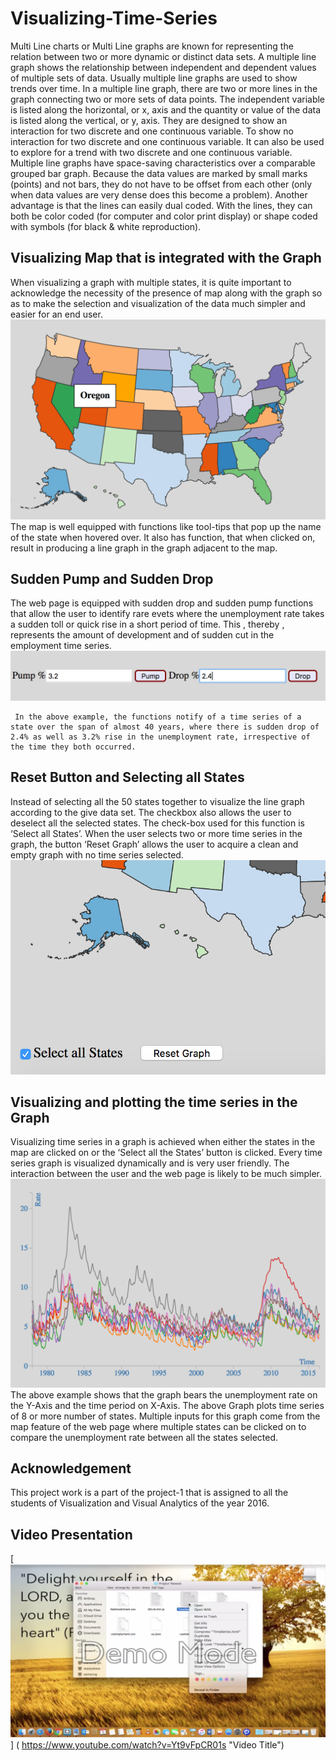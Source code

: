 # Visualizing-Time-Series

Multi Line charts or Multi Line graphs are known for representing the relation between two or more dynamic or distinct data sets. A multiple line graph shows the relationship between independent and dependent values of multiple sets of data. Usually multiple line graphs are used to show trends over time. In a multiple line graph, there are two or more lines in the graph connecting two or more sets of data points. The independent variable is listed along the horizontal, or x, axis and the quantity or value of the data is listed along the vertical, or y, axis. They are designed to show an interaction for two discrete and one continuous variable. To show no interaction for two discrete and one continuous variable. It can also be used to explore for a trend with two discrete and one continuous variable. Multiple line graphs have space-saving characteristics over a comparable grouped bar graph. Because the data values are marked by small marks (points) and not bars, they do not have to be offset from each other (only when data values are very dense does this become a problem). Another advantage is that the lines can easily dual coded. With the lines, they can both be color coded (for computer and color print display) or shape coded with symbols (for black & white reproduction). 

## Visualizing Map that is integrated with the Graph

When visualizing a graph with multiple states, it is quite important to acknowledge the necessity of the presence of map along with the graph so as to make the selection and visualization of the data much simpler and easier for an end user.
![ScreenShot](https://github.com/praneethyerramothu/Visualizing-Time-Series/blob/master/IMG%20SRC/Screen%20Shot%202016-10-09%20at%2019.58.16.png)
The map is well equipped with functions like tool-tips that pop up the name of the state when hovered over. It also has function, that when clicked on, result in producing  a line graph in the graph adjacent to the map.

## Sudden Pump and Sudden Drop 

   The web page is equipped with sudden drop and sudden pump functions that allow the user to identify rare evets where the unemployment rate takes a sudden toll or quick rise in a short period of time. This , thereby , represents the amount of development and of sudden cut in the employment time series.
   ![ScreenShot](https://github.com/praneethyerramothu/Visualizing-Time-Series/blob/master/IMG%20SRC/Screen%20Shot%202016-10-09%20at%2020.06.25.png)
   
     In the above example, the functions notify of a time series of a state over the span of almost 40 years, where there is sudden drop of 2.4% as well as 3.2% rise in the unemployment rate, irrespective of the time they both occurred.

## Reset Button and Selecting all States
  
 Instead of selecting all the 50 states together to visualize the line graph according to the give data set. The checkbox also allows the user to deselect all the selected states. The check-box used for this function is ‘Select all States’. When the user selects two or more time series in the graph, the button ‘Reset Graph’ allows the user to acquire a clean and empty graph with no time series selected.
![ScreenShot](https://github.com/praneethyerramothu/Visualizing-Time-Series/blob/master/IMG%20SRC/Screen%20Shot%202016-10-09%20at%2020.13.46.png)
 
 
## Visualizing and plotting the time series in the Graph

Visualizing time series in a graph is achieved when either the states in the map are clicked on or the ‘Select all the States’ button is clicked. Every time series graph is visualized dynamically and is very user friendly. The interaction between the user and the web page is likely to be much simpler.
![ScreenShot](https://github.com/praneethyerramothu/Visualizing-Time-Series/blob/master/IMG%20SRC/Screen%20Shot%202016-10-09%20at%2020.13.04.png)
The above example shows that the graph bears the unemployment rate on the Y-Axis and the time period on X-Axis. The above Graph plots time series of 8 or more number of states. Multiple inputs for this graph come from the map feature of the web page where multiple states can be clicked on to compare the unemployment rate between all the states selected.

## Acknowledgement

   This project work is a part of the project-1 that is assigned to all the students of Visualization and Visual Analytics of the year 2016.
   
 ## Video Presentation
 [![IMAGE ALT TEXT](https://github.com/praneethyerramothu/Visualizing-Time-Series/blob/master/PRESENTATION11.png)]  ( https://www.youtube.com/watch?v=Yt9vFpCR01s "Video Title")
